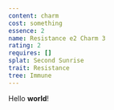 ```yaml
---
content: charm
cost: something
essence: 2
name: Resistance e2 Charm 3
rating: 2
requires: []
splat: Second Sunrise
trait: Resistance
tree: Immune
---
```


Hello **world**!
